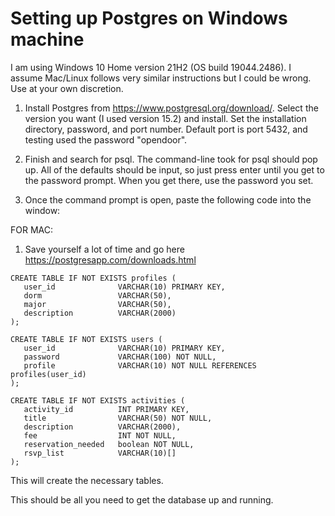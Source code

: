 # Setting up Postgres on Windows machine

I am using Windows 10 Home version 21H2 (OS build 19044.2486). I assume Mac/Linux follows very similar instructions but I could be wrong. Use at your own discretion.

1. Install Postgres from https://www.postgresql.org/download/. Select the version you want (I used version 15.2) and install. Set the installation directory, password, and port number. Default port is port 5432, and testing used the password "opendoor".

2. Finish and search for psql. The command-line took for psql should pop up. All of the defaults should be input, so just press enter until you get to the password prompt. When you get there, use the password you set.

3. Once the command prompt is open, paste the following code into the window:

FOR MAC: 

1. Save yourself a lot of time and go here https://postgresapp.com/downloads.html

```
CREATE TABLE IF NOT EXISTS profiles (
   user_id              VARCHAR(10) PRIMARY KEY,
   dorm                 VARCHAR(50),
   major                VARCHAR(50),
   description          VARCHAR(2000)
);

CREATE TABLE IF NOT EXISTS users (
   user_id              VARCHAR(10) PRIMARY KEY,
   password             VARCHAR(100) NOT NULL,
   profile              VARCHAR(10) NOT NULL REFERENCES profiles(user_id)
);

CREATE TABLE IF NOT EXISTS activities (
   activity_id          INT PRIMARY KEY,
   title                VARCHAR(50) NOT NULL,
   description          VARCHAR(2000),
   fee                  INT NOT NULL,
   reservation_needed   boolean NOT NULL,
   rsvp_list            VARCHAR(10)[]
);
```

This will create the necessary tables.

This should be all you need to get the database up and running.